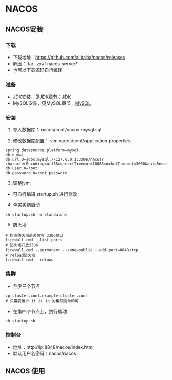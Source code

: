 # NACOS

## NACOS安装

### 下载
- 下载地址：https://github.com/alibaba/nacos/releases
- 解压： tar -zxvf nacos-server*
- 也可以下载源码自行编译

### 准备
- JDK安装，见JDK章节：[JDK](docs/backend/component/jdk.md)
- MySQL安装，见MySQL章节：[MySQL](docs/backend/component/mysql.md)

### 安装
1. 导入数据库： nacos/conf/nacos-mysql.sql

2. 修改数据库配置： vim nacos/conf/application.properties
```shell
spring.datasource.platform=mysql
db.num=1
db.url.0=jdbc:mysql://127.0.0.1:3306/nacos?characterEncoding=utf8&connectTimeout=1000&socketTimeout=3000&autoReconnect=true&useUnicode=true&useSSL=false&serverTimezone=UTC
db.user.0=root
db.password.0=root_password
```

3. 调整jvm:
- 可自行编辑  startup.sh 进行修改


4. 单实实例启动
```shell
sh startup.sh -m standalone
```

5. 防火墙
```shell script
# 检查防火墙是否包含 3306端口
firewall-cmd --list-ports
# 防火墙开放3306
firewall-cmd --permanent --zone=public --add-port=8848/tcp
# reload防火墙
firewall-cmd --reload
```

### 集群
- 至少三个节点
```shell
cp cluster.conf.example cluster.conf
# 只需要维护 it is ip 的集群清单即可
```
- 在第四个节点上，执行启动
```shell
sh startup.sh
```

### 控制台
- 地址：http://ip:8848/nacos/index.html
- 默认用户名密码：nacos/nacos

## NACOS 使用



